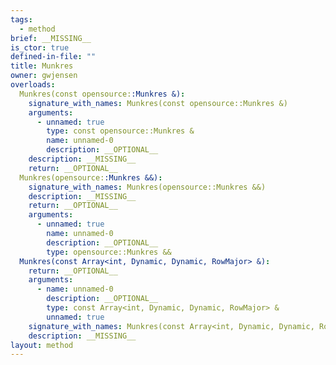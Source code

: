 ```yaml
---
tags:
  - method
brief: __MISSING__
is_ctor: true
defined-in-file: ""
title: Munkres
owner: gwjensen
overloads:
  Munkres(const opensource::Munkres &):
    signature_with_names: Munkres(const opensource::Munkres &)
    arguments:
      - unnamed: true
        type: const opensource::Munkres &
        name: unnamed-0
        description: __OPTIONAL__
    description: __MISSING__
    return: __OPTIONAL__
  Munkres(opensource::Munkres &&):
    signature_with_names: Munkres(opensource::Munkres &&)
    description: __MISSING__
    return: __OPTIONAL__
    arguments:
      - unnamed: true
        name: unnamed-0
        description: __OPTIONAL__
        type: opensource::Munkres &&
  Munkres(const Array<int, Dynamic, Dynamic, RowMajor> &):
    return: __OPTIONAL__
    arguments:
      - name: unnamed-0
        description: __OPTIONAL__
        type: const Array<int, Dynamic, Dynamic, RowMajor> &
        unnamed: true
    signature_with_names: Munkres(const Array<int, Dynamic, Dynamic, RowMajor> &)
    description: __MISSING__
layout: method
---
```

